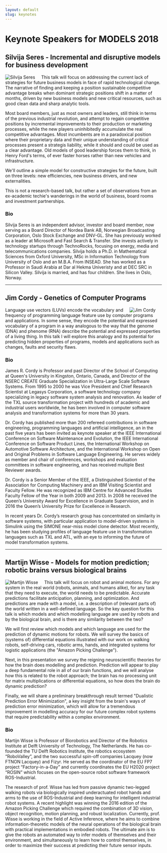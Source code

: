 ```yaml
---
layout: default
slug: keynotes
---
```

<div class="row">
 <div class="col-md-11" markdown="1">

<div class="row">
<h1>Keynote Speakers for MODELS 2018</h1>
</div>
<div class="row">
<h2> Silvija Seres - Incremental and disruptive models for business development</h2>
<img align="left" src="/assets/faces/sseres.jpg" alt="Silvija Seres" class="team-face" style="margin-right: 20px"/> 
 
<p>This talk will focus on addressing the current lack of strategies for future business models in face of rapid technological change. The narrative of finding and keeping a position sustainable competitive  advantage breaks when dominant strategic positions shift in a matter of months, driven by new business models and new critical resources, such as good clean data and sharp analytic tools.

Most board members, just as most owners and leaders, still think in terms of the previous industrial revolution, and attempt to regain competitive positions by incremental improvements to their production or marketing processes, while the new players uninhibitedly accumulate the real competitive advantages. Most incumbents are in a paradoxical position where their proprietary data and their unique understanding of critical processes present a strategis liability, while it should and could be used as a clear advantage. Old models of good leadership forces them to think, in Henry Ford's terms, of ever faster horses rather than new vehicles and infrastructure.

We'll outline a simple model for constructive strategies for the future, built on three levels: new efficiencies, new business drivers, and new externalities.

This is not a research-based talk, but rather a set of observations from an ex-academic techie's wanderings in the world of business, board rooms and investment partnerships. 
</p>

<h3> Bio </h3>


Silvija Seres is an independent advisor, investor and board member, now
serving as a Board Director of Nordea Bank AB, Norwegian Broadcasting
Corporation, Oslo Stock Exchange and DNV-GL. She has previously worked as a
leader at Microsoft and Fast Search & Transfer. She invests actively in
technology startups through TechnoRocks, focusing on energy, media and
telecommunications companies.
Silvija holds a Ph.D. in Mathematical Sciences from Oxford University, MSc
in Information Technology from University of Oslo and an M.B.A. From INSEAD.
She has worked as a Professor in Saudi Arabia at Dar al Hekma Univeristy and
at DEC SRC in Silicon Valley.
Silvija is married, and has four children. She lives in Oslo, Norway.
</div>

<hr>
<div class="row">
<h2> Jim Cordy - Genetics of Computer Programs</h2>
<img align="right" src="/assets/faces/jcordy.jpg" alt="Jim Cordy" class="team-face" style="margin-right: 20px; "/>
 
<p> 
Language use vectors (LUVs) encode the vocabulary and frequency of programming language 
feature use by computer programs and applications. In some sense, they encode the potential 
and expressed vocabulary of a program in a way analogous to the way that the genome (DNA) 
and phenome (RNA) describe the potential and expressed properties of a living thing. 
In this talk I will explore this analogy and its potential for predicting hidden properties of programs,
models and applications such as changes, faults and security flaws.
 
</p>
<h3> Bio </h3>
James R. Cordy is Professor and past Director of the School of Computing at Queen's University in Kingston, Ontario, Canada, and Director of the NSERC CREATE Graduate Specialization in Ultra-Large Scale Software Systems.  From 1995 to 2000 he was Vice President and Chief Research Scientist at Legasys Corporation, a software technology company specializing in legacy software system analysis and renovation.  As leader of the TXL source transformation project with hundreds of academic and industrial users worldwide, he has been involved in computer software analysis and transformation systems for more than 30 years.  

Dr. Cordy has published more than 200 refereed contributions in software engineering, programming languages and artificial intelligence, an in the past five years has been invited as keynote speaker at the IEEE International Conference on Software Maintenance and Evolution, the IEEE International Conference on Software Product Lines, the International Workshop on Automotive Software Architecture, and the International Workshop on Open and Original Problems in Software Language Engineering. He serves widely as member and chair of conferences, workshops and evaluation committees in software engineering, and has received multiple Best Reviewer awards. 

Dr. Cordy is a Senior Member of the IEEE, a Distinguished Scientist of the Association for Computing Machinery and an IBM Visiting Scientist and Faculty Fellow. He was recognized as IBM Centre for Advanced Studies Faculty Fellow of the Year in both 2009 and 2013.  In 2008 he received the Queen’s University Award for Excellence in Graduate Supervision, and in 2016 the Queen’s University Prize for Excellence in Research.

In recent years Dr. Cordy’s research group has concentrated on similarity in software systems, with particular application to model-driven systems in Simulink using the SIMONE near-miss model clone detector. Most recently, he has been studying profiles of language feature use in transformation languages such as TXL and ATL, with an eye to informing the future of model transformation systems.
</div>
<hr>
<div class="row">
<h2> Martijn Wisse -  Models for motion prediction; robotic brains versus biological brains</h2>
<img align="left" src="/assets/faces/mwisse.jpg" alt="Martijn Wisse" class="team-face" style="margin-right: 20px;" />
 
<p>This talk will focus on robot and animal motions. For any system in the real world (robots, animals, and humans alike), for any task that they need to execute, the world needs to be predictable. Accurate predictions facilitate anticipation, planning, and optimization. And predictions are made with a model, i.e. a description of (relevant parts of) the world written in a well-defined language. So the key question for this talk is which models and which modelling language are used by robots and by the biological brain, and is there any similarity between the two?

We will first review which models and which language are used for the prediction of dynamic motions for robots. We will survey the basics of (systems of) differential equations illustrated with our work on walking robots, self-driving cars, robotic arms, hands, and integrated systems for logistic applications (the "Amazon Picking Challenge").

Next, in this presentation we survey the reigning neuroscientific theories for how the brain does modelling and prediction. Prediction will appear to play a deep fundamental role in all of our brain functions, and we will analyse how this is related to the robot approach; the brain has no processing unit for matrix multiplications or differential equations, so how does the brain do dynamic prediction?

Finally, we will share a preliminary breakthrough result termed "Dualistic Prediction Error Minimization", a key insight from the brain's ways of prediction error minimization, which will allow for a tremendous improvement in modelling accuracy for our future complex robot systems that require predictability within a complex environment.
</p>

<h3> Bio </h3>
Martijn Wisse is Professor of Biorobotics and Director of the Robotics Institute at Delft University of Technology, The Netherlands. He has co-founded the TU Delft Robotics Institute, the robotics ecosystem “RoboValley”, and the two successful spin-off companies Lacquey (now FTNON Lacquey) and Fizyr. He served as the coordinator of the EU FP7 project “Factory-in-a-Day” and currently coordinates the EU H2020 project “ROSIN” which focuses on the open-source robot software framework ROS-Industrial.  

The research of prof. Wisse has led from passive dynamic two-legged walking robots via biologically inspired underactuated robot hands and arms to the use of ROS-Industrial and deep learning for intelligent industrial robot systems. A recent highlight was winning the 2016 edition of the Amazon Picking Challenge which required the combination of 3D vision, object recognition, motion planning, and robust localization. Currently, prof. Wisse is working in the field of Active Inference, where he aims to combine information-theoretic models of the neural operations of the biological brain with practical implementations in embodied robots. The ultimate aim is to give the robots an automated way to infer models of themselves and their environment, and simultaneously to learn how to control themselves, in order to maximize their success at predicting their future sensor inputs.
</div>
</div>
</div>


